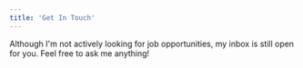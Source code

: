 ```yaml
---
title: 'Get In Touch'
---
```


Although I'm not actively looking for job opportunities, my inbox is still open for you. Feel free to ask me anything!
